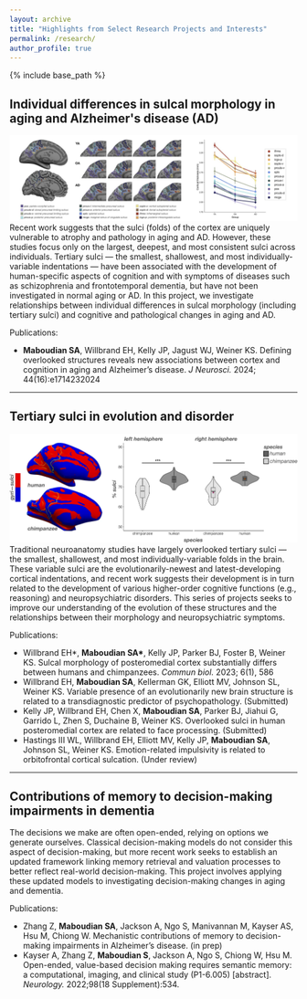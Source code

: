```yaml
---
layout: archive
title: "Highlights from Select Research Projects and Interests"
permalink: /research/
author_profile: true
---
```


{% include base_path %} 

<h2>Individual differences in sulcal morphology in aging and Alzheimer's disease (AD)</h2>
<a href="https://www.jneurosci.org/content/44/16/e1714232024"><img src="/images/project_figs/JNeuro2024_F1-2.png" alt="Maboudian et al., JNeurosci 2024 Figure 1 + 2" style="50%"></a>
<br>
Recent work suggests that the sulci (folds) of the cortex are uniquely vulnerable to atrophy and pathology in aging and AD. However, these studies focus only on the largest, deepest, and most consistent sulci across individuals. Tertiary sulci — the smallest, shallowest, and most individually-variable indentations — have been associated with the development of human-specific aspects of cognition and with symptoms of diseases such as schizophrenia and frontotemporal dementia, but have not been investigated in normal aging or AD. In this project, we investigate relationships between individual differences in sulcal morphology (including tertiary sulci) and cognitive and pathological changes in aging and AD.

<p>Publications:</p>
<ul>
  <li><b>Maboudian SA</b>, Willbrand EH, Kelly JP, Jagust WJ, Weiner KS. Defining overlooked structures reveals new associations between cortex and cognition in aging and Alzheimer’s disease. <i>J Neurosci.</i> 2024; 44(16):e1714232024</li>
</ul>

<hr>

<h2>Tertiary sulci in evolution and disorder</h2>
<a href="https://www.nature.com/articles/s42003-023-04953-5"><img src="/images/project_figs/CommunBiol2024_Fig1.png" alt="Willbrand, Maboudian et al., JNeurosci 2024 Figure 1" style="50%"></a>
<br>
Traditional neuroanatomy studies have largely overlooked tertiary sulci — the smallest, shallowest, and most individually-variable folds in the brain. These variable sulci are the evolutionarily-newest and latest-developing cortical indentations, and recent work suggests their development is in turn related to the development of various higher-order cognitive functions (e.g., reasoning) and neuropsychiatric disorders. This series of projects seeks to improve our understanding of the evolution of these structures and the relationships between their morphology and neuropsychiatric symptoms. 

<p>Publications:</p>
<ul>
  <li>Willbrand EH*, <b>Maboudian SA*</b>, Kelly JP, Parker BJ, Foster B, Weiner KS. Sulcal morphology of posteromedial cortex substantially differs between humans and chimpanzees. <i>Commun biol.</i> 2023; 6(1), 586</li>
  <li>Willbrand EH, <b>Maboudian SA</b>, Kellerman GK, Elliott MV, Johnson SL, Weiner KS. Variable presence of an evolutionarily new brain structure is related to a transdiagnostic predictor of psychopathology. (Submitted)</li>
  <li>Kelly JP, Willbrand EH, Chen X, <b>Maboudian SA</b>, Parker BJ, Jiahui G, Garrido L, Zhen S, Duchaine B, Weiner KS. Overlooked sulci in human posteromedial cortex are related to face processing. (Submitted)</li>
  <li>Hastings III WL, Willbrand EH, Elliott MV, Kelly JP, <b>Maboudian SA</b>, Johnson SL, Weiner KS. Emotion-related impulsivity is related to orbitofrontal cortical sulcation. (Under review)</li>
</ul>

<hr>


<h2>Contributions of memory to decision-making impairments in dementia</h2>
The decisions we make are often open-ended, relying on options we generate ourselves. Classical decision-making models do not consider this aspect of decision-making, but more recent work seeks to establish an updated framework linking memory retrieval and valuation processes to better reflect real-world decision-making. This project involves applying these updated models to investigating decision-making changes in aging and dementia.

<p>Publications:</p>
<ul>
  <li>Zhang Z, <b>Maboudian SA</b>, Jackson A, Ngo S, Manivannan M, Kayser AS, Hsu M, Chiong W. Mechanistic contributions of memory to decision-making impairments in Alzheimer’s disease. (in prep) </li>
  <li>Kayser A, Zhang Z, <b>Maboudian S</b>, Jackson A, Ngo S, Chiong W, Hsu M. Open-ended, value-based decision making requires semantic memory: a computational, imaging, and clinical study (P1-6.005) [abstract]. <i>Neurology.</i> 2022;98(18 Supplement):534.</li>
</ul>




